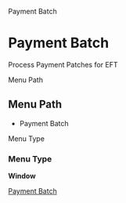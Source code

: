 
Payment Batch
# Payment Batch


Process Payment Patches for EFT

Menu Path
## Menu Path



- Payment Batch

Menu Type
### Menu Type

**Window**


[Payment Batch](../../functional-guide/window/window-payment-batch.md)